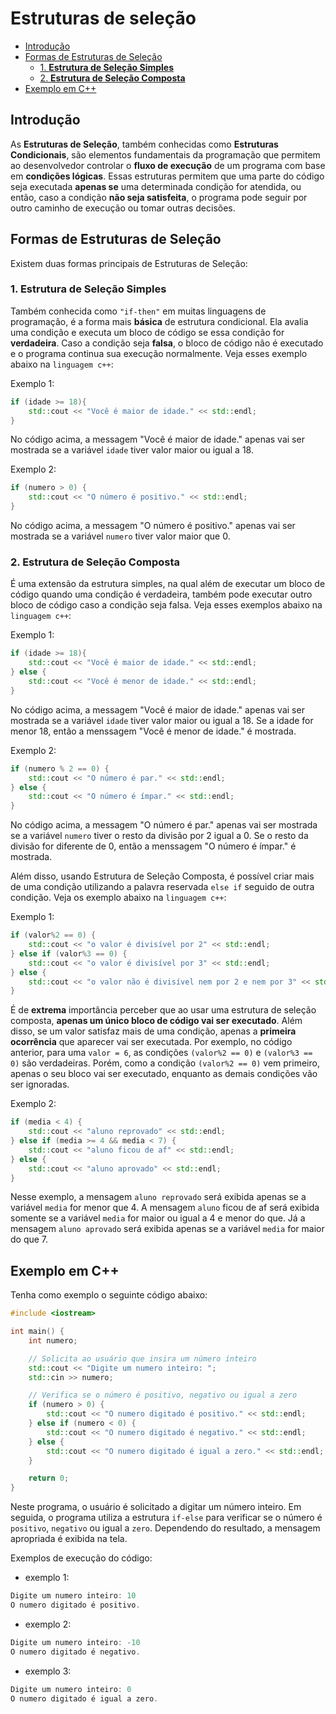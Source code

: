 # Estruturas de seleção

<!-- toc -->
- [Introdução](#introdução)
- [Formas de Estruturas de Seleção](#formas-de-estruturas-de-seleção)
  - [1. **Estrutura de Seleção Simples**](#1-estrutura-de-seleção-simples)
  - [2. **Estrutura de Seleção Composta**](#2-estrutura-de-seleção-composta)
- [Exemplo em C++](#exemplo-em-c)
<!-- toc -->

## Introdução

As **Estruturas de Seleção**, também conhecidas como **Estruturas Condicionais**,
são elementos fundamentais da programação que permitem ao desenvolvedor controlar
o **fluxo de execução** de um programa com base em **condições lógicas**. Essas
estruturas permitem que uma parte do código seja executada **apenas se** uma
determinada condição for atendida, ou então, caso a condição **não seja satisfeita**,
o programa pode seguir por outro caminho de execução ou tomar outras decisões.

## Formas de Estruturas de Seleção

Existem duas formas principais de Estruturas de Seleção:

### 1. **Estrutura de Seleção Simples**

Também conhecida como `"if-then"` em muitas linguagens de programação, é a forma
mais **básica** de estrutura condicional. Ela avalia uma condição e executa um
bloco de código se essa condição for **verdadeira**. Caso a condição seja **falsa**,
o bloco de código não é executado e o programa continua sua execução normalmente.
Veja esses exemplo abaixo na `linguagem c++`:

Exemplo 1:

```c++
if (idade >= 18){
    std::cout << "Você é maior de idade." << std::endl;
}
```

No código acima, a messagem "Você é maior de idade." apenas vai ser mostrada se
a variável `idade` tiver valor maior ou igual a 18.

Exemplo 2:

```c++
if (numero > 0) {
    std::cout << "O número é positivo." << std::endl;
}
```

No código acima, a messagem "O número é positivo." apenas vai ser mostrada se
a variável `numero` tiver valor maior que 0.

### 2. **Estrutura de Seleção Composta**

É uma extensão da estrutura simples, na qual além de executar um bloco de código
quando uma condição é verdadeira, também pode executar outro bloco de código caso
a condição seja falsa. Veja esses exemplos abaixo na `linguagem c++`:

Exemplo 1:

```c++
if (idade >= 18){
    std::cout << "Você é maior de idade." << std::endl;
} else {
    std::cout << "Você é menor de idade." << std::endl;
}
```

No código acima, a messagem "Você é maior de idade." apenas vai ser mostrada se
a variável `idade` tiver valor maior ou igual a 18. Se a idade for menor 18, então
a menssagem "Você é menor de idade." é mostrada.

Exemplo 2:

```c++
if (numero % 2 == 0) {
    std::cout << "O número é par." << std::endl;
} else {
    std::cout << "O número é ímpar." << std::endl;
}
```

No código acima, a messagem "O número é par." apenas vai ser mostrada se
a variável `numero` tiver o resto da divisão por 2 igual a 0. Se o resto da divisão for diferente de 0, então
a menssagem "O número é ímpar." é mostrada.

Além disso, usando Estrutura de Seleção Composta, é possível criar mais de uma
condição utilizando a palavra reservada `else if` seguido de outra condição. Veja
 os exemplo abaixo na `linguagem c++`:

Exemplo 1:

```c++
if (valor%2 == 0) {
    std::cout << "o valor é divisível por 2" << std::endl;
} else if (valor%3 == 0) {
    std::cout << "o valor é divisível por 3" << std::endl;
} else {
    std::cout << "o valor não é divisível nem por 2 e nem por 3" << std::endl;
}
```

É de **extrema** importância perceber que ao usar uma estrutura de seleção composta,
**apenas um único bloco de código vai ser executado**. Além disso, se um valor
satisfaz mais de uma condição, apenas a **primeira ocorrência** que aparecer vai
ser executada. Por exemplo, no código anterior, para uma `valor = 6`, as condições
`(valor%2 == 0)` e `(valor%3 == 0)` são verdadeiras. Porém, como a condição
`(valor%2 == 0)` vem primeiro, apenas o seu bloco vai ser executado, enquanto
as demais condições vão ser ignoradas.

Exemplo 2:

```c++
if (media < 4) {
    std::cout << "aluno reprovado" << std::endl;
} else if (media >= 4 && media < 7) {
    std::cout << "aluno ficou de af" << std::endl;
} else {
    std::cout << "aluno aprovado" << std::endl;
}
```

Nesse exemplo, a mensagem `aluno reprovado` será exibida apenas se a variável `media` for
menor que 4. A mensagem `aluno` ficou de af será exibida somente se a variável `media` for
maior ou igual a 4 e menor do que. Já a mensagem `aluno aprovado` será exibida apenas se
a variável `media` for maior do que 7.

## Exemplo em C++

Tenha como exemplo o seguinte código abaixo:

```c++
#include <iostream>

int main() {
    int numero;

    // Solicita ao usuário que insira um número inteiro
    std::cout << "Digite um numero inteiro: ";
    std::cin >> numero;

    // Verifica se o número é positivo, negativo ou igual a zero
    if (numero > 0) {
        std::cout << "O numero digitado é positivo." << std::endl;
    } else if (numero < 0) {
        std::cout << "O numero digitado é negativo." << std::endl;
    } else {
        std::cout << "O numero digitado é igual a zero." << std::endl;
    }

    return 0;
}
```

Neste programa, o usuário é solicitado a digitar um número inteiro. Em seguida,
o programa utiliza a estrutura `if-else` para verificar se o número é `positivo`,
`negativo` ou igual a `zero`. Dependendo do resultado, a mensagem apropriada é exibida
na tela.  

Exemplos de execução do código:

- exemplo 1:

```c++
Digite um numero inteiro: 10
O numero digitado é positivo.
```

- exemplo 2:

```c++
Digite um numero inteiro: -10
O numero digitado é negativo.
```

- exemplo 3:

```c++
Digite um numero inteiro: 0
O numero digitado é igual a zero.
```
